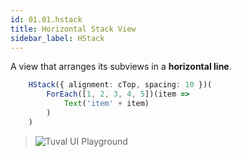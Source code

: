 ```yaml
---
id: 01.01.hstack
title: Horizontal Stack View
sidebar_label: HStack
---
```


A view that arranges its subviews in a **horizontal line**.

``` ts
    HStack({ alignment: cTop, spacing: 10 })(
        ForEach([1, 2, 3, 4, 5])(item =>
            Text('item' + item)
        )
    )
```
>![Tuval UI Playground](https://github.com/tuvalframework/website/blob/main/versioned_docs/version-1.6.0/forms-library/images/01.01_01.PNG?raw)
